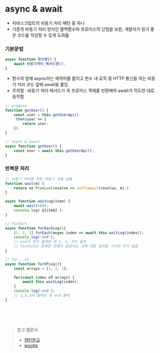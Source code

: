# async & await
- 자바스크립트의 비동기 처리 패턴 중 하나
- 기존의 비동기 처리 방식인 콜백함수와 프로미스의 단점을 보완, 개발자가 읽기 좋은 코드를 작성할 수 있게 도와줌

### 기본문법
```javascript
async function 함수명() {
    await 비동기처리_메서드명();
}
```
- 함수의 앞에 async라는 예약어를 붙이고 한수 내 로직 중 HTTP 통신을 하는 비동기 처리 코드 앞에 await을 붙임
- 주의점 : 비동기 처리 메서드가 꼭 프로미스 객체를 반환해야 await가 의도한 대로 동작함

```javascript
// promise 
function getUser() {
    const user = this.getUserApi()
    .then(user => {
        return user;
    })
}

// async & await
async function getUser() {
    const user = await this.getUserApi();
}
```

### 반복문 처리
```javascript
// 비동기 처리를 위한 비동기 호출 샘플
function wait(m) {
    return ne Promise(resolve => setTimeout(resolve, m);)
}

async function waitLog(item) {
    await wait(500);
    console.log( ${item} );
}

// forEach
async function forEachLog(){
    [1, 2, 3].forEach(async index => await this.waitLog(index));
    console.log('end');     
    // end가 먼저 출력된 후 1, 2, 3이 출력
    // forEach는 반복문 전체가 종료되는 것에 대한 결과를 기다려 주지 않음
}

// for...of
async function forOfLog(){
    const arrays = [1, 2, 3];

    for(const index of arrays) {
        await this.waitLog(index);
    }
    console.log('end');
    // 1,2,3이 출력된 후 end 출력
}
```

<br><br><br>

> 참고 웹문서
>
> - [캡틴판교](https://joshua1988.github.io/web-development/javascript/js-async-await/)
> - [woolta](https://blog.woolta.com/categories/3/posts/138)
